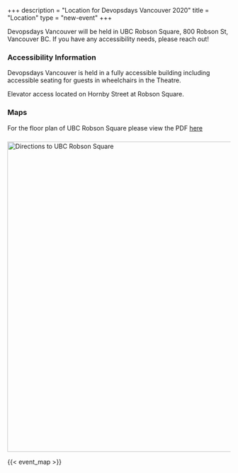 +++
description = "Location for Devopsdays Vancouver 2020"
title = "Location"
type = "new-event"
+++
<p>
Devopsdays Vancouver will be held in UBC Robson Square, 800 Robson St, Vancouver BC. If you have any accessibility needs, please reach out!
</p>

<h3>Accessibility Information</h3>
<p>Devopsdays Vancouver is held in a fully accessible building including accessible seating for guests in wheelchairs in the Theatre. 
</p>
<p> Elevator access located on Hornby Street at Robson Square. </p>


<h3>Maps</h3>
<p>
For the floor plan of UBC Robson Square please view the PDF <a href="https://robsonsquare3.sites.olt.ubc.ca/files/2018/12/UBC-Robson-Square-Floor-Plan.pdf">here</a>
</p>
<img src="https://robsonsquare.ubc.ca/files/2018/02/map-780x780.jpg"
    alt="Directions to UBC Robson Square"
    style="margin-top: 8px; vertical-align: middle; width: 50em;"/>

<!-- Uncomment this only if you have set the coordinates for your location in the config yaml. Get Latitude and Longitude of a Point: http://itouchmap.com/latlong.html -->
{{< event_map >}}